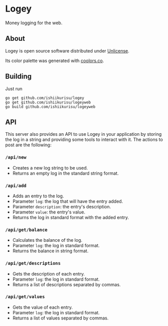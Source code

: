 Logey
=====

Money logging for the web.

About
-----

Logey is open source software distributed under [Unlicense](http://unlicense.org).

Its color palette was generated with [coolors.co](https://coolors.co/5bc0eb-fde74c-9bc53d-c3423f-211a1e).

Building
--------

Just run

```
go get github.com/ishiikurisu/logey
go get github.com/ishiikurisu/logeyweb
go build github.com/ishiikurisu/logeyweb
```

API
---

This server also provides an API to use Logey in your application by storing the log in a string and providing some tools to interact with it. The actions to post are the following:

### `/api/new`

- Creates a new log string to be used.
- Returns an empty log in the standard string format.

### `/api/add`

- Adds an entry to the log.
- Parameter `log`: the log that will have the entry added.
- Parameter `description`: the entry's description.
- Parameter `value`: the entry's value.
- Returns the log in standard format with the added entry.

### `/api/get/balance`

- Calculates the balance of the log.
- Parameter `log`: the log in standard format.
- Returns the balance in string format.

### `/api/get/descriptions`

- Gets the description of each entry.
- Parameter `log`: the log in standard format.
- Returns a list of descriptions separated by commas.

### `/api/get/values`

- Gets the value of each entry.
- Parameter `log`: the log in standard format.
- Returns a list of values separated by commas.
